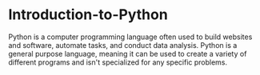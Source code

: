 # Introduction-to-Python
Python is a computer programming language often used to build websites and software, automate tasks, and conduct data analysis. Python is a general purpose language, meaning it can be used to create a variety of different programs and isn't specialized for any specific problems.

